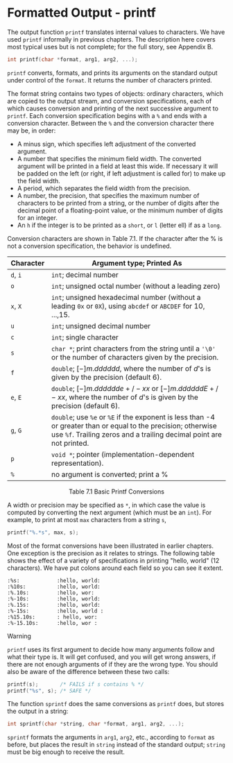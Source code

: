 # Formatted Output - printf

The output function `printf` translates internal values to characters. We have used `printf` informally in previous chapters. The description here covers most typical uses but is not complete; for the full story, see Appendix B.

```c
int printf(char *format, arg1, arg2, ...);
```

`printf` converts, formats, and prints its arguments on the standard output under control of the `format`. It returns the number of characters printed.

The format string contains two types of objects: ordinary characters, which are copied to the output stream, and conversion specifications, each of which causes conversion and printing of the next successive argument to `printf`. Each conversion specification begins with a `%` and ends with a conversion character. Between the `%` and the conversion character there may be, in order:

- A minus sign, which specifies left adjustment of the converted argument.
- A number that specifies the minimum field width. The converted argument will be printed in a field at least this wide. If necessary it will be padded on the left (or right, if left adjustment is called for) to make up the field width.
- A period, which separates the field width from the precision.
- A number, the precision, that specifies the maximum number of characters to be printed from a string, or the number of digits after the decimal point of a floating-point value, or the minimum number of digits for an integer.
- An `h` if the integer is to be printed as a `short`, or `l` (letter ell) if as a `long`.

Conversion characters are shown in Table 7.1. If the character after the % is not a conversion specification, the behavior is undefined.

| Character | Argument type; Printed As                                                                                                                                                              |
| --------- | -------------------------------------------------------------------------------------------------------------------------------------------------------------------------------------- |
| `d`, `i`  | `int`; decimal number                                                                                                                                                                  |
| `o`       | `int`; unsigned octal number (without a leading zero)                                                                                                                                  |
| `x`, `X`  | `int`; unsigned hexadecimal number (without a leading `0x` or `0X`), using `abcdef` or `ABCDEF` for 10, ...,15.                                                                        |
| `u`       | `int`; unsigned decimal number                                                                                                                                                         |
| `c`       | `int`; single character                                                                                                                                                                |
| `s`       | `char *`; print characters from the string until a `'\0'` or the number of characters given by the precision.                                                                          |
| `f`       | `double`; $[-]m.dddddd$, where the number of $d$'s is given by the precision (default 6).                                                                                              |
| `e`, `E`  | `double`; $[-]m.dddddde+/-xx$ or $[-]m.ddddddE+/-xx$, where the number of $d$'s is given by the precision (default 6).                                                                 |
| `g`, `G`  | `double`; use `%e` or `%E` if the exponent is less than -4 or greater than or equal to the precision; otherwise use `%f`. Trailing zeros and a trailing decimal point are not printed. |
| `p`       | `void *`; pointer (implementation-dependent representation).                                                                                                                           |
| `%`       | no argument is converted; print a %                                                                                                                                                    |

<p style="text-align: center;">Table 7.1 Basic Printf Conversions</p>

A width or precision may be specified as `*`, in which case the value is computed by converting the next argument (which must be an `int`). For example, to print at most `max` characters from a string `s`,

```c
printf("%.*s", max, s);
```

Most of the format conversions have been illustrated in earlier chapters. One exception is the precision as it relates to strings. The following table shows the effect of a variety of specifications in printing "hello, world" (12 characters). We have put colons around each field so you can see it extent.

```text
:%s:            :hello, world:
:%10s:          :hello, world:
:%.10s:         :hello, wor:
:%-10s:         :hello, world:
:%.15s:         :hello, world:
:%-15s:         :hello, world :
:%15.10s:       : hello, wor:
:%-15.10s:      :hello, wor :
```

> [!warning]
> `printf` uses its first argument to decide how many arguments follow and what their type is. It will get confused, and you will get wrong answers, if there are not enough arguments of if they are the wrong type. You should also be aware of the difference between these two calls:

```c
printf(s);       /* FAILS if s contains % */
printf("%s", s); /* SAFE */
```

The function `sprintf` does the same conversions as `printf` does, but stores the output in a string:

```c
int sprintf(char *string, char *format, arg1, arg2, ...);
```

`sprintf` formats the arguments in `arg1`, `arg2`, etc., according to `format` as before, but places the result in `string` instead of the standard output; `string` must be big enough to receive the result.
